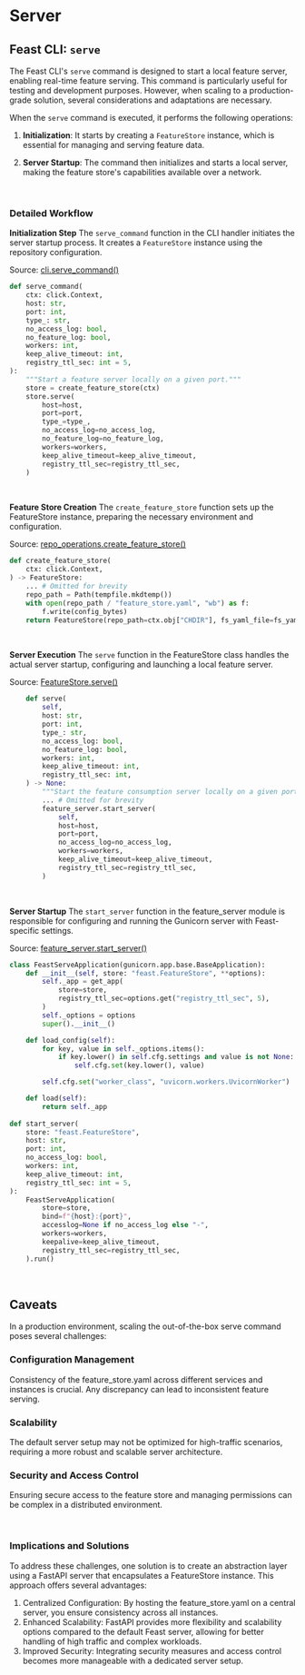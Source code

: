 # Server

## Feast CLI: `serve`

The Feast CLI's `serve` command is designed to start a local feature server, enabling real-time feature serving. This command is particularly useful for testing and development purposes. However, when scaling to a production-grade solution, several considerations and adaptations are necessary.

When the `serve` command is executed, it performs the following operations:

1. **Initialization**: It starts by creating a `FeatureStore` instance, which is essential for managing and serving feature data.

2. **Server Startup**: The command then initializes and starts a local server, making the feature store's capabilities available over a network.

<br>

### Detailed Workflow

**Initialization Step**
The `serve_command` function in the CLI handler initiates the server startup process. It creates a `FeatureStore` instance using the repository configuration.

Source: [cli.serve_command()](https://github.com/feast-dev/feast/blob/052182bcca046e35456674fc7d524825882f4b35/sdk/python/feast/cli.py#L675C1-L698C6)
```py
def serve_command(
    ctx: click.Context,
    host: str,
    port: int,
    type_: str,
    no_access_log: bool,
    no_feature_log: bool,
    workers: int,
    keep_alive_timeout: int,
    registry_ttl_sec: int = 5,
):
    """Start a feature server locally on a given port."""
    store = create_feature_store(ctx)
    store.serve(
        host=host,
        port=port,
        type_=type_,
        no_access_log=no_access_log,
        no_feature_log=no_feature_log,
        workers=workers,
        keep_alive_timeout=keep_alive_timeout,
        registry_ttl_sec=registry_ttl_sec,
    )
```

<br>


**Feature Store Creation**
The `create_feature_store` function sets up the FeatureStore instance, preparing the necessary environment and configuration.

Source: [repo_operations.create_feature_store()](https://github.com/feast-dev/feast/blob/052182bcca046e35456674fc7d524825882f4b35/sdk/python/feast/repo_operations.py#L334)
```py
def create_feature_store(
    ctx: click.Context,
) -> FeatureStore:
    ... # Omitted for brevity
    repo_path = Path(tempfile.mkdtemp())
    with open(repo_path / "feature_store.yaml", "wb") as f:
        f.write(config_bytes)
    return FeatureStore(repo_path=ctx.obj["CHDIR"], fs_yaml_file=fs_yaml_file)
```

<br>

**Server Execution**
The `serve` function in the FeatureStore class handles the actual server startup, configuring and launching a local feature server.

Source: [FeatureStore.serve()](https://github.com/feast-dev/feast/blob/052182bcca046e35456674fc7d524825882f4b35/sdk/python/feast/feature_store.py#L2222)
```py
    def serve(
        self,
        host: str,
        port: int,
        type_: str,
        no_access_log: bool,
        no_feature_log: bool,
        workers: int,
        keep_alive_timeout: int,
        registry_ttl_sec: int,
    ) -> None:
        """Start the feature consumption server locally on a given port."""
        ... # Omitted for brevity
        feature_server.start_server(
            self,
            host=host,
            port=port,
            no_access_log=no_access_log,
            workers=workers,
            keep_alive_timeout=keep_alive_timeout,
            registry_ttl_sec=registry_ttl_sec,
        )
```

<br>

**Server Startup**
The `start_server` function in the feature_server module is responsible for configuring and running the Gunicorn server with Feast-specific settings.

Source: [feature_server.start_server()](https://github.com/feast-dev/feast/blob/052182bcca046e35456674fc7d524825882f4b35/sdk/python/feast/feature_server.py#L225)
```py
class FeastServeApplication(gunicorn.app.base.BaseApplication):
    def __init__(self, store: "feast.FeatureStore", **options):
        self._app = get_app(
            store=store,
            registry_ttl_sec=options.get("registry_ttl_sec", 5),
        )
        self._options = options
        super().__init__()

    def load_config(self):
        for key, value in self._options.items():
            if key.lower() in self.cfg.settings and value is not None:
                self.cfg.set(key.lower(), value)

        self.cfg.set("worker_class", "uvicorn.workers.UvicornWorker")

    def load(self):
        return self._app
        
def start_server(
    store: "feast.FeatureStore",
    host: str,
    port: int,
    no_access_log: bool,
    workers: int,
    keep_alive_timeout: int,
    registry_ttl_sec: int = 5,
):
    FeastServeApplication(
        store=store,
        bind=f"{host}:{port}",
        accesslog=None if no_access_log else "-",
        workers=workers,
        keepalive=keep_alive_timeout,
        registry_ttl_sec=registry_ttl_sec,
    ).run()
```

<br>

## Caveats

In a production environment, scaling the out-of-the-box serve command poses several challenges:

### Configuration Management
Consistency of the feature_store.yaml across different services and instances is crucial. Any discrepancy can lead to inconsistent feature serving.

### Scalability
The default server setup may not be optimized for high-traffic scenarios, requiring a more robust and scalable server architecture.

### Security and Access Control
Ensuring secure access to the feature store and managing permissions can be complex in a distributed environment.

<br>

### Implications and Solutions

To address these challenges, one solution is to create an abstraction layer using a FastAPI server that encapsulates a FeatureStore instance. This approach offers several advantages:

1. Centralized Configuration: By hosting the feature_store.yaml on a central server, you ensure consistency across all instances.
1. Enhanced Scalability: FastAPI provides more flexibility and scalability options compared to the default Feast server, allowing for better handling of high traffic and complex workloads.
1. Improved Security: Integrating security measures and access control becomes more manageable with a dedicated server setup.
